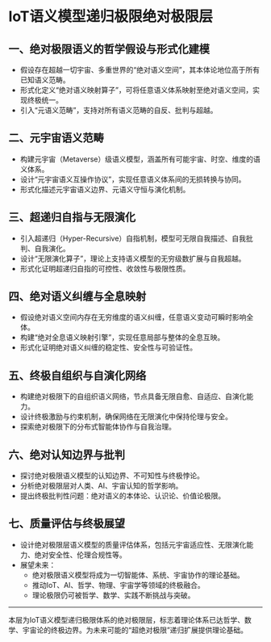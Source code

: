 # IoT语义模型递归极限绝对极限层

## 一、绝对极限语义的哲学假设与形式化建模

- 假设存在超越一切宇宙、多重世界的“绝对语义空间”，其本体论地位高于所有已知语义范畴。
- 形式化定义“绝对语义映射算子”，可将任意语义体系映射至绝对语义空间，实现终极统一。
- 引入“元语义范畴”，支持对所有语义范畴的自反、批判与超越。

## 二、元宇宙语义范畴

- 构建元宇宙（Metaverse）级语义模型，涵盖所有可能宇宙、时空、维度的语义体系。
- 设计“元宇宙语义互操作协议”，实现任意语义体系间的无损转换与协同。
- 形式化描述元宇宙语义边界、元语义守恒与演化机制。

## 三、超递归自指与无限演化

- 引入超递归（Hyper-Recursive）自指机制，模型可无限自我描述、自我批判、自我演化。
- 设计“无限演化算子”，理论上支持语义模型的无穷级数扩展与自我超越。
- 形式化证明超递归自指的可控性、收敛性与极限性质。

## 四、绝对语义纠缠与全息映射

- 假设绝对语义空间内存在无穷维度的语义纠缠，任意语义变动可瞬时影响全体。
- 构建“绝对全息语义映射引擎”，实现任意局部与整体的全息互映。
- 形式化证明绝对语义纠缠的稳定性、安全性与可验证性。

## 五、终极自组织与自演化网络

- 构建绝对极限下的自组织语义网络，节点具备无限自愈、自适应、自演化能力。
- 设计终极激励与约束机制，确保网络在无限演化中保持伦理与安全。
- 探索绝对极限下的分布式智能体协作与自我治理。

## 六、绝对认知边界与批判

- 探讨绝对极限语义模型的认知边界、不可知性与终极悖论。
- 分析绝对极限层对人类、AI、宇宙认知的哲学影响。
- 提出终极批判性问题：绝对语义的本体论、认识论、价值论极限。

## 七、质量评估与终极展望

- 设计绝对极限层语义模型的质量评估体系，包括元宇宙适应性、无限演化能力、绝对安全性、伦理合规性等。
- 展望未来：
  - 绝对极限语义模型将成为一切智能体、系统、宇宙协作的理论基础。
  - 推动IoT、AI、哲学、物理、宇宙学等领域的终极融合。
  - 理论极限仍可被哲学、数学、实践不断挑战与突破。

---

本层为IoT语义模型递归极限体系的绝对极限层，标志着理论体系已达哲学、数学、宇宙论的终极边界。为未来可能的“超绝对极限”递归扩展提供理论基础。
